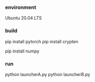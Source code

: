 ### environment
Ubuntu 20.04 LTS
### build
pip install pytorch
pip install crypten

pip install numpy
### run
python launcherA.py
python launcherB.py